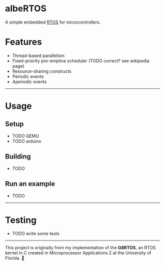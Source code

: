 # albeRTOS
A simple embedded [RTOS](https://en.wikipedia.org/wiki/Real-time_operating_system) for microcontrollers.

# Features
- Thread-based parallelism
- Fixed-priority pre-emptive scheduler (TODO correct? see wikipedia page)
- Resource-sharing constructs
- Periodic events
- Aperiodic events 

---

# Usage
## Setup
- TODO QEMU
- TODO arduino

## Building 
- TODO

## Run an example
- TODO 

---

# Testing
- TODO write some tests

---
This project is originally from my implementation of the **G8RTOS**, an RTOS kernel in C created in Microprocessor Applications 2 at the University of Florida. 🐊
